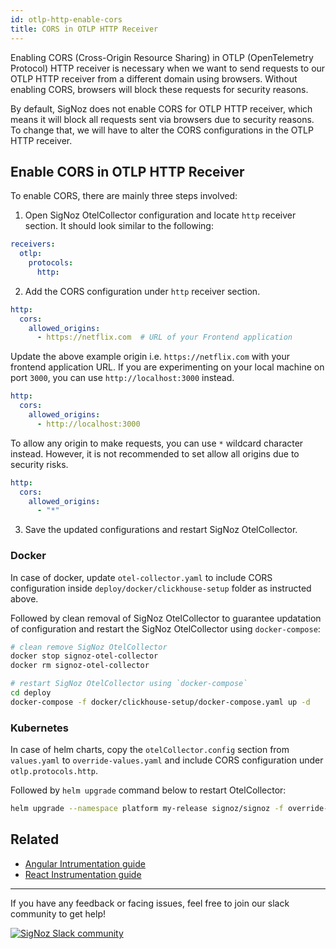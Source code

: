 ```yaml
---
id: otlp-http-enable-cors
title: CORS in OTLP HTTP Receiver
---
```


Enabling CORS (Cross-Origin Resource Sharing) in OTLP (OpenTelemetry Protocol)
HTTP receiver is necessary when we want to send requests to our OTLP HTTP receiver
from a different domain using browsers. Without enabling CORS, browsers will block
these requests for security reasons.

By default, SigNoz does not enable CORS for OTLP HTTP receiver, which means it will
block all requests sent via browsers due to security reasons. To change that, we will
have to alter the CORS configurations in the OTLP HTTP receiver.

## Enable CORS in OTLP HTTP Receiver

To enable CORS, there are mainly three steps involved:

1. Open SigNoz OtelCollector configuration and locate `http` receiver section.
  It should look similar to the following:
  ```yaml
  receivers:
    otlp:
      protocols:
        http:
  ```

2. Add the CORS configuration under `http` receiver section.
  ```yaml
  http:
    cors:
      allowed_origins:
        - https://netflix.com  # URL of your Frontend application
  ```
  Update the above example origin i.e. `https://netflix.com` with your frontend
  application URL. If you are experimenting on your local machine on port `3000`,
  you can use `http://localhost:3000` instead.

  ```yaml
  http:
    cors:
      allowed_origins:
        - http://localhost:3000 
  ```

  To allow any origin to make requests, you can use `*` wildcard character instead.
  However, it is not recommended to set allow all origins due to security risks.

  ```yaml
  http:
    cors:
      allowed_origins:
        - "*"
  ```

3. Save the updated configurations and restart SigNoz OtelCollector.

### Docker

In case of docker, update `otel-collector.yaml` to include CORS configuration
inside `deploy/docker/clickhouse-setup` folder as instructed above.

Followed by clean removal of SigNoz OtelCollector to guarantee updatation of
configuration and restart the SigNoz OtelCollector using `docker-compose`:

```bash
# clean remove SigNoz OtelCollector
docker stop signoz-otel-collector
docker rm signoz-otel-collector

# restart SigNoz OtelCollector using `docker-compose`
cd deploy
docker-compose -f docker/clickhouse-setup/docker-compose.yaml up -d
```

### Kubernetes

In case of helm charts, copy the `otelCollector.config` section from `values.yaml`
to `override-values.yaml` and include CORS configuration under `otlp.protocols.http`.

Followed by `helm upgrade` command below to restart OtelCollector:

```bash
helm upgrade --namespace platform my-release signoz/signoz -f override-values.yaml
```

## Related

- [Angular Intrumentation guide][3]
- [React Instrumentation guide][4]

---

If you have any feedback or facing issues, feel free to join our slack community to get help!

[![SigNoz Slack community][1]][2]

[1]: /img/blog/common/join_slack_cta.png
[2]: https://signoz.io/slack
[3]: https://signoz.io/docs/instrumentation/angular/
[4]: https://signoz.io/blog/opentelemetry-react/

